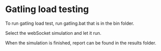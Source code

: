 # Gatling load testing

To run gatling load test, run gatling.bat that is in the bin folder. 

Select the webSocket simulation and let it run. 

When the simulation is finished, report can be found in the results folder. 